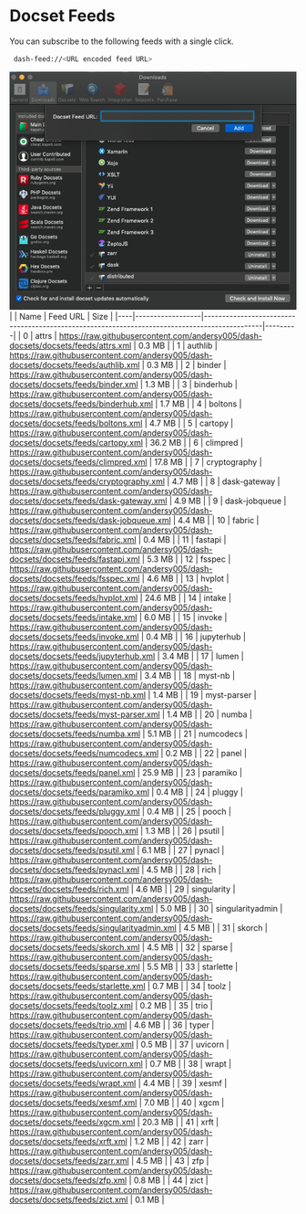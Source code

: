# Docset Feeds

You can subscribe to the following feeds with a single click.

```bash
 dash-feed://<URL encoded feed URL>
```


![dash-docsets](https://github.com/andersy005/dash-docsets/raw/main/images/how-to-add-feed.png)
|    | Name             | Feed URL                                                                                     | Size    |
|----|------------------|----------------------------------------------------------------------------------------------|---------|
|  0 | attrs            | https://raw.githubusercontent.com/andersy005/dash-docsets/docsets/feeds/attrs.xml            | 0.3 MB  |
|  1 | authlib          | https://raw.githubusercontent.com/andersy005/dash-docsets/docsets/feeds/authlib.xml          | 0.3 MB  |
|  2 | binder           | https://raw.githubusercontent.com/andersy005/dash-docsets/docsets/feeds/binder.xml           | 1.3 MB  |
|  3 | binderhub        | https://raw.githubusercontent.com/andersy005/dash-docsets/docsets/feeds/binderhub.xml        | 1.7 MB  |
|  4 | boltons          | https://raw.githubusercontent.com/andersy005/dash-docsets/docsets/feeds/boltons.xml          | 4.7 MB  |
|  5 | cartopy          | https://raw.githubusercontent.com/andersy005/dash-docsets/docsets/feeds/cartopy.xml          | 36.2 MB |
|  6 | climpred         | https://raw.githubusercontent.com/andersy005/dash-docsets/docsets/feeds/climpred.xml         | 17.8 MB |
|  7 | cryptography     | https://raw.githubusercontent.com/andersy005/dash-docsets/docsets/feeds/cryptography.xml     | 4.7 MB  |
|  8 | dask-gateway     | https://raw.githubusercontent.com/andersy005/dash-docsets/docsets/feeds/dask-gateway.xml     | 4.9 MB  |
|  9 | dask-jobqueue    | https://raw.githubusercontent.com/andersy005/dash-docsets/docsets/feeds/dask-jobqueue.xml    | 4.4 MB  |
| 10 | fabric           | https://raw.githubusercontent.com/andersy005/dash-docsets/docsets/feeds/fabric.xml           | 0.4 MB  |
| 11 | fastapi          | https://raw.githubusercontent.com/andersy005/dash-docsets/docsets/feeds/fastapi.xml          | 5.3 MB  |
| 12 | fsspec           | https://raw.githubusercontent.com/andersy005/dash-docsets/docsets/feeds/fsspec.xml           | 4.6 MB  |
| 13 | hvplot           | https://raw.githubusercontent.com/andersy005/dash-docsets/docsets/feeds/hvplot.xml           | 24.6 MB |
| 14 | intake           | https://raw.githubusercontent.com/andersy005/dash-docsets/docsets/feeds/intake.xml           | 6.0 MB  |
| 15 | invoke           | https://raw.githubusercontent.com/andersy005/dash-docsets/docsets/feeds/invoke.xml           | 0.4 MB  |
| 16 | jupyterhub       | https://raw.githubusercontent.com/andersy005/dash-docsets/docsets/feeds/jupyterhub.xml       | 3.4 MB  |
| 17 | lumen            | https://raw.githubusercontent.com/andersy005/dash-docsets/docsets/feeds/lumen.xml            | 3.4 MB  |
| 18 | myst-nb          | https://raw.githubusercontent.com/andersy005/dash-docsets/docsets/feeds/myst-nb.xml          | 1.4 MB  |
| 19 | myst-parser      | https://raw.githubusercontent.com/andersy005/dash-docsets/docsets/feeds/myst-parser.xml      | 1.4 MB  |
| 20 | numba            | https://raw.githubusercontent.com/andersy005/dash-docsets/docsets/feeds/numba.xml            | 5.1 MB  |
| 21 | numcodecs        | https://raw.githubusercontent.com/andersy005/dash-docsets/docsets/feeds/numcodecs.xml        | 0.2 MB  |
| 22 | panel            | https://raw.githubusercontent.com/andersy005/dash-docsets/docsets/feeds/panel.xml            | 25.9 MB |
| 23 | paramiko         | https://raw.githubusercontent.com/andersy005/dash-docsets/docsets/feeds/paramiko.xml         | 0.4 MB  |
| 24 | pluggy           | https://raw.githubusercontent.com/andersy005/dash-docsets/docsets/feeds/pluggy.xml           | 0.4 MB  |
| 25 | pooch            | https://raw.githubusercontent.com/andersy005/dash-docsets/docsets/feeds/pooch.xml            | 1.3 MB  |
| 26 | psutil           | https://raw.githubusercontent.com/andersy005/dash-docsets/docsets/feeds/psutil.xml           | 6.1 MB  |
| 27 | pynacl           | https://raw.githubusercontent.com/andersy005/dash-docsets/docsets/feeds/pynacl.xml           | 4.5 MB  |
| 28 | rich             | https://raw.githubusercontent.com/andersy005/dash-docsets/docsets/feeds/rich.xml             | 4.6 MB  |
| 29 | singularity      | https://raw.githubusercontent.com/andersy005/dash-docsets/docsets/feeds/singularity.xml      | 5.0 MB  |
| 30 | singularityadmin | https://raw.githubusercontent.com/andersy005/dash-docsets/docsets/feeds/singularityadmin.xml | 4.5 MB  |
| 31 | skorch           | https://raw.githubusercontent.com/andersy005/dash-docsets/docsets/feeds/skorch.xml           | 4.5 MB  |
| 32 | sparse           | https://raw.githubusercontent.com/andersy005/dash-docsets/docsets/feeds/sparse.xml           | 5.5 MB  |
| 33 | starlette        | https://raw.githubusercontent.com/andersy005/dash-docsets/docsets/feeds/starlette.xml        | 0.7 MB  |
| 34 | toolz            | https://raw.githubusercontent.com/andersy005/dash-docsets/docsets/feeds/toolz.xml            | 0.2 MB  |
| 35 | trio             | https://raw.githubusercontent.com/andersy005/dash-docsets/docsets/feeds/trio.xml             | 4.6 MB  |
| 36 | typer            | https://raw.githubusercontent.com/andersy005/dash-docsets/docsets/feeds/typer.xml            | 0.5 MB  |
| 37 | uvicorn          | https://raw.githubusercontent.com/andersy005/dash-docsets/docsets/feeds/uvicorn.xml          | 0.7 MB  |
| 38 | wrapt            | https://raw.githubusercontent.com/andersy005/dash-docsets/docsets/feeds/wrapt.xml            | 4.4 MB  |
| 39 | xesmf            | https://raw.githubusercontent.com/andersy005/dash-docsets/docsets/feeds/xesmf.xml            | 7.0 MB  |
| 40 | xgcm             | https://raw.githubusercontent.com/andersy005/dash-docsets/docsets/feeds/xgcm.xml             | 20.3 MB |
| 41 | xrft             | https://raw.githubusercontent.com/andersy005/dash-docsets/docsets/feeds/xrft.xml             | 1.2 MB  |
| 42 | zarr             | https://raw.githubusercontent.com/andersy005/dash-docsets/docsets/feeds/zarr.xml             | 4.5 MB  |
| 43 | zfp              | https://raw.githubusercontent.com/andersy005/dash-docsets/docsets/feeds/zfp.xml              | 0.8 MB  |
| 44 | zict             | https://raw.githubusercontent.com/andersy005/dash-docsets/docsets/feeds/zict.xml             | 0.1 MB  |

